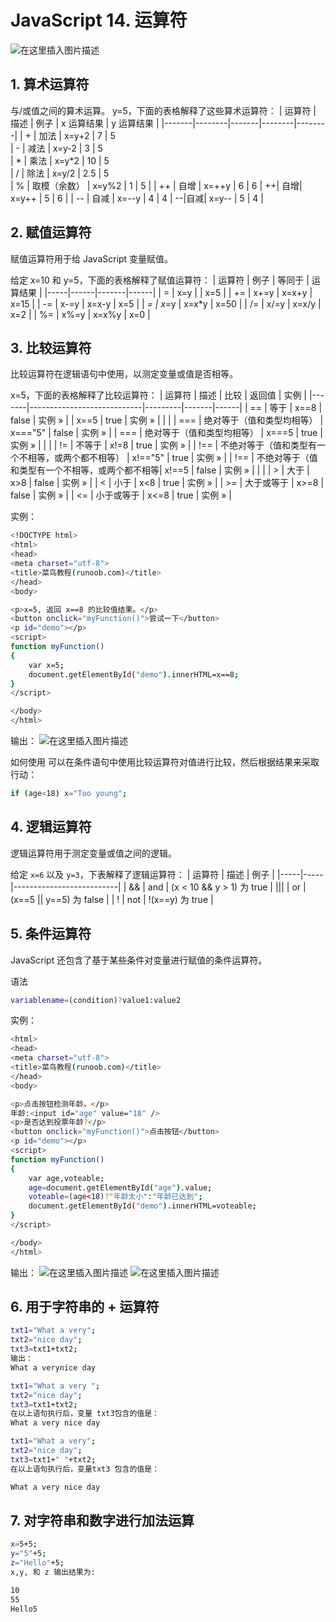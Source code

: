 #  JavaScript 14. 运算符


![在这里插入图片描述](https://img-blog.csdnimg.cn/0f7b1fe3265f4be5886379e430a76cec.png)


##  1. 算术运算符
与/或值之间的算术运算。
y=5，下面的表格解释了这些算术运算符：
| 运算符   | 描述     | 例子    | x 运算结果 | y 运算结果 |
|-------|--------|-------|--------|--------|
| +     | 加法     | x=y+2 | 7      | 5     
| -     | 减法     | x=y-2 | 3      | 5    
| *     | 乘法     | x=y*2 | 10     | 5     
| /     | 除法     | x=y/2 | 2.5    | 5   
| %     | 取模（余数） | x=y%2 | 1      | 5      | 
| ++    | 自增     | x=++y | 6      | 6      | 
++| 自增| x=y++ | 5      | 6     | 
| --    | 自减     | x=--y | 4      | 4      |
--|自减| x=y-- | 5      | 4     | 

##  2. 赋值运算符
赋值运算符用于给 JavaScript 变量赋值。

给定 x=10 和 y=5，下面的表格解释了赋值运算符：
| 运算符 | 例子   | 等同于   | 运算结果 | 
|-----|------|-------|------|
| =   | x=y  |       | x=5  | 
| +=  | x+=y | x=x+y | x=15 | 
| -=  | x-=y | x=x-y | x=5  | 
| *=  | x*=y | x=x*y | x=50 | 
| /=  | x/=y | x=x/y | x=2  | 
| %=  | x%=y | x=x%y | x=0  | 




##  3. 比较运算符
比较运算符在逻辑语句中使用，以测定变量或值是否相等。

x=5，下面的表格解释了比较运算符：
| 运算符   | 描述                         | 比较      | 返回值   | 实例   |
|-------|----------------------------|---------|-------|------|
| ==    | 等于                         | x==8    | false | 实例 » |
| x==5  | true                       | 实例 »    |       |      |
| ===   | 绝对等于（值和类型均相等）              | x==="5" | false | 实例 » |
| ===   | 绝对等于（值和类型均相等） | x===5 | true                       | 实例 »    |       |      |
| !=    |  不等于                       | x!=8    | true  | 实例 » |
| !==   |  不绝对等于（值和类型有一个不相等，或两个都不相等） | x!=="5" | true  | 实例 » |
| !==   |  不绝对等于（值和类型有一个不相等，或两个都不相等| x!==5 | false                      | 实例 »    |       |      |
| >     |  大于                        | x>8     | false | 实例 » |
| <     |  小于                        | x<8     | true  | 实例 » |
| >=    |  大于或等于                     | x>=8    | false | 实例 » |
| <=    |  小于或等于                     | x<=8    | true  | 实例 » |

实例：

```bash
<!DOCTYPE html>
<html>
<head> 
<meta charset="utf-8"> 
<title>菜鸟教程(runoob.com)</title> 
</head>
<body>

<p>x=5, 返回 x==8 的比较值结果。</p>
<button onclick="myFunction()">尝试一下</button>
<p id="demo"></p>
<script>
function myFunction()
{
	var x=5;
	document.getElementById("demo").innerHTML=x==8;
}
</script>

</body>
</html>
```
输出：
![在这里插入图片描述](https://img-blog.csdnimg.cn/17f84532d0674b30acb9d79c7cb24a93.png)

 如何使用
可以在条件语句中使用比较运算符对值进行比较，然后根据结果来采取行动：

```bash
if (age<18) x="Too young";
```

##  4. 逻辑运算符
逻辑运算符用于测定变量或值之间的逻辑。

给定 `x=6` 以及 `y=3`，下表解释了逻辑运算符：
| 运算符 | 描述  | 例子                       |
|-----|-----|--------------------------|
| &&  | and | (x < 10 && y > 1) 为 true |
|\|\|  | or  | (x=\=5 \|\| y==5) 为 false   |
| !   | not | !(x==y) 为 true           |

##  5. 条件运算符
JavaScript 还包含了基于某些条件对变量进行赋值的条件运算符。

语法

```bash
variablename=(condition)?value1:value2 
```
实例：

```bash
<html>
<head> 
<meta charset="utf-8"> 
<title>菜鸟教程(runoob.com)</title> 
</head>
<body>

<p>点击按钮检测年龄。</p>
年龄:<input id="age" value="18" />
<p>是否达到投票年龄?</p>
<button onclick="myFunction()">点击按钮</button>
<p id="demo"></p>
<script>
function myFunction()
{
	var age,voteable;
	age=document.getElementById("age").value;
	voteable=(age<18)?"年龄太小":"年龄已达到";
	document.getElementById("demo").innerHTML=voteable;
}
</script>

</body>
</html>
```
输出：
![在这里插入图片描述](https://img-blog.csdnimg.cn/328824c2bd5d4b65bb10a8b35027b22b.png)
![在这里插入图片描述](https://img-blog.csdnimg.cn/119f2335133a4fb8a443cfcc9d5e4798.png)
##  6. 用于字符串的 + 运算符

```bash
txt1="What a very";
txt2="nice day";
txt3=txt1+txt2;
输出：
What a verynice day
```

```bash
txt1="What a very ";
txt2="nice day";
txt3=txt1+txt2;
在以上语句执行后，变量 txt3包含的值是：
What a very nice day
```

```bash
txt1="What a very";
txt2="nice day";
txt3=txt1+" "+txt2;
在以上语句执行后，变量txt3 包含的值是：

What a very nice day
```
##  7. 对字符串和数字进行加法运算
```bash
x=5+5;
y="5"+5;
z="Hello"+5;
x,y, 和 z 输出结果为:

10
55
Hello5
```
